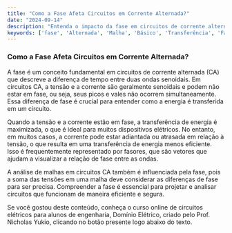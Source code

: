 ```yaml
---
title: "Como a Fase Afeta Circuitos em Corrente Alternada?"
date: "2024-09-14"
description: "Entenda o impacto da fase em circuitos de corrente alternada e sua importância no estudo de engenharia elétrica."
keywords: ['fase', 'Alternada', 'Malha', 'Básico', 'Transferência', 'Fasor', 'senoidal']
---
```


### Como a Fase Afeta Circuitos em Corrente Alternada?

A fase é um conceito fundamental em circuitos de corrente alternada (CA) que descreve a diferença de tempo entre duas ondas senoidais. Em circuitos CA, a tensão e a corrente são geralmente senoidais e podem não estar em fase, ou seja, seus picos e vales não ocorrem simultaneamente. Essa diferença de fase é crucial para entender como a energia é transferida em um circuito.

Quando a tensão e a corrente estão em fase, a transferência de energia é maximizada, o que é ideal para muitos dispositivos elétricos. No entanto, em muitos casos, a corrente pode estar adiantada ou atrasada em relação à tensão, o que resulta em uma transferência de energia menos eficiente. Isso é frequentemente representado por fasores, que são vetores que ajudam a visualizar a relação de fase entre as ondas.

A análise de malhas em circuitos CA também é influenciada pela fase, pois a soma das tensões em uma malha deve considerar as diferenças de fase para ser precisa. Compreender a fase é essencial para projetar e analisar circuitos que funcionam de maneira eficiente e segura.

Se você gostou deste conteúdo, conheça o curso online de circuitos elétricos para alunos de engenharia, Domínio Elétrico, criado pelo Prof. Nicholas Yukio, clicando no botão presente logo abaixo do texto.